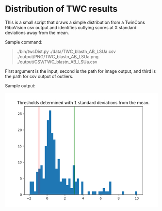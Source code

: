 # Distribution of TWC results

This is a small script that draws a simple distribution from a TwinCons RiboVision csv output and identifies outlying scores at X standard deviations away from the mean.

Sample command:

> ./bin/twcDist.py ./data/TWC_blastn_AB_LSUa.csv ./output/PNG/TWC_blastn_AB_LSUa.png ./output/CSV/TWC_blastn_AB_LSUa.csv

First argument is the input, second is the path for image output, and third is the path for csv output of outliers.

Sample output:

<img src="./output/PNG/twc_bl62_HS-CASP9_SC-MCASP_MCASP.png">